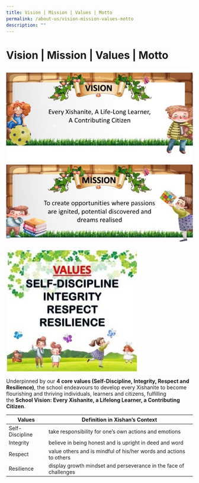 ```yaml
---
title: Vision | Mission | Values | Motto
permalink: /about-us/vision-mission-values-motto
description: ""
---
```

Vision | Mission | Values | Motto
=================================

![](/images/mission1.jpg)

<img src="/images/VALUES%202.jpg" 
     style="width:70%">

Underpinned by our **4 core values (Self-Discipline, Integrity, Respect and Resilience)**, the school endeavours to develop every Xishanite to become flourishing and thriving individuals, learners and citizens, fulfilling the **School Vision: Every Xishanite, a Lifelong Learner, a Contributing Citizen**.

| Values 	| Definition in Xishan’s Context 	|
|---	|---	|
| Self-Discipline 	| take responsibility for one’s own actions and emotions 	|
| Integrity 	| believe in being honest and is upright in deed and word 	|
| Respect 	| value others and is mindful of his/her words and actions to others 	|
| Resilience 	| display growth mindset and perseverance in the face of challenges 	|